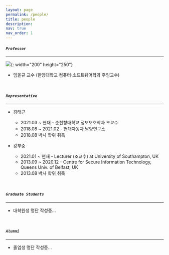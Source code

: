 ```yaml
---
layout: page
permalink: /people/
title: people
description:
nav: true
nav_order: 1
---
```

#### ***`Professor`***
---
![]({{site.url}}/assets/img/prof.jpeg){: width="200" height="250"}
- 임을규 교수 (한양대학교 컴퓨터·소프트웨어학과 주임교수)

<br>

#### ***`Representative`***
--- 
- 김태근
  - 2021.03 ~ 현재      - 순천향대학교 정보보호학과 조교수
  - 2018.08 ~ 2021.02  - 현대자동차  남양연구소
  - 2018.08 박사 학위 취득
  
- 강부중
  - 2021.01 ~ 현재       - Lecturer (조교수) at University of Southampton, UK
  - 2013.09 ~ 2020.12   - Centre for Secure Information Technology, Queens Univ. of Belfast, UK
  - 2013.08 박사 학위 취득

<br>

#### ***`Graduate Students`***
--- 
- 대학원생 명단 작성중...

<br>

#### ***`Alumni`***
--- 
- 졸업생 명단 작성중... 

